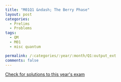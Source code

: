 ```yaml
---
title: "M01Q1 &ndash; The Berry Phase"
layout: post
categories:
  - Prelims
  - Problems
tags:
  - QM
  - M01
  - misc quantum

permalink: /:categories/:year/:month/Q1:output_ext
comments: false
---
```

<object data="2001M1Q.pdf" type="application/pdf" width="100%" height="500"></object>
<div class="message"><a href='https://princetonprelim.com/prelim/7/'>Check for solutions to this year's exam</a></div>